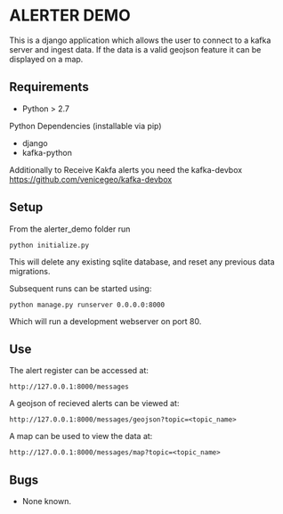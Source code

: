 # ALERTER DEMO

This is a django application which allows the user to connect to a kafka server and ingest data. If the data is a valid geojson feature it can be displayed on a map.

## Requirements

 - Python > 2.7
 
Python Dependencies (installable via pip)
- django
- kafka-python 
    
Additionally to Receive Kakfa alerts you need the kafka-devbox
https://github.com/venicegeo/kafka-devbox
    
## Setup 

From the alerter_demo folder run 

```
python initialize.py
```

This will delete any existing sqlite database, and reset any previous data migrations.

Subsequent runs can be started using:

```
python manage.py runserver 0.0.0.0:8000
```

Which will run a development webserver on port 80.

## Use

The alert register can be accessed at:
```
http://127.0.0.1:8000/messages
```

A geojson of recieved alerts can be viewed at:
```
http://127.0.0.1:8000/messages/geojson?topic=<topic_name>
```

A map can be used to view the data at:
```
http://127.0.0.1:8000/messages/map?topic=<topic_name>
```

## Bugs
 - None known.
